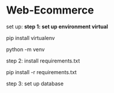 # Web-Ecommerce
set up:
**step 1: set up environment virtual**

pip install virtualenv

python<version> -m venv <virtual-environment-name>

step 2: install requirements.txt

pip install -r requirements.txt

step 3: set up database